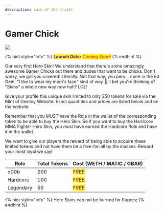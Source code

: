 ```yaml
---
description: Luck of the Irish!
---
```


# Gamer Chick

![](../../.gitbook/assets/Gamer\_Chick.jpg)

{% hint style="info" %}
<mark style="color:purple;">**Launch Date:**</mark> _<mark style="color:red;">Coming Soon!</mark>_
{% endhint %}

Our very first Hero Skin! We understand that there's some amazingly awesome Gamer Chicks out there and dudes that want to be chicks. Don't worry, we got you covered! Literally. Not that way, you perv... more in the Ed Gein, "I like to wear my mom's face" kind of way 🥰. I bet you're thinking of "Skins" a whole new way now huh? LOL!

Give your profile this unique skin limited to only 350 tokens for sale via the Mint of Destiny Website. Exact quantities and prices are listed below and on the website.

Remember that you _MUST_ have the Role in the wallet of the corresponding token to be able to buy the Hero Skin. So if you want to buy the Hardcore MMA Fighter Hero Skin, you must have earned the Hardcore Role and have it in the wallet.

We want to give our players the reward of being able to acquire these limited tokens and not have them be a free-for-all by the masses. Reward your most loyal we say!

| Role      | Total Tokens | Cost (WETH / MATIC / GBAR)                |
| --------- | ------------ | ----------------------------------------- |
| n00b      | 200          | _<mark style="color:purple;">FREE</mark>_ |
| Hardcore  | 100          | _<mark style="color:purple;">FREE</mark>_ |
| Legendary | 50           | _<mark style="color:purple;">FREE</mark>_ |

{% hint style="info" %}
Hero Skins can not be burned for Rupeez
{% endhint %}


